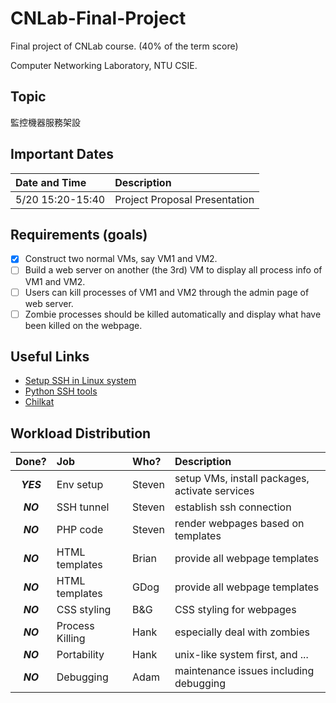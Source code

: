 # CNLab-Final-Project

Final project of CNLab course. (40% of the term score)

Computer Networking Laboratory, NTU CSIE.

## Topic

監控機器服務架設

## Important Dates

|Date and Time|Description|
|:------------|:----------|
|5/20 15:20-15:40|Project Proposal Presentation|



## Requirements (goals)

- [x] Construct two normal VMs, say VM1 and VM2.
- [ ] Build a web server on another (the 3rd) VM to display all process info of VM1 and VM2.
- [ ] Users can kill processes of VM1 and VM2 through the admin page of web server.
- [ ] Zombie processes should be killed automatically and display what have been killed on the webpage.

## Useful Links

* [Setup SSH in Linux system](http://docs.oracle.com/cd/E18930_01/html/821-2426/gksja.html#gksrd)
* [Python SSH tools](https://wiki.python.org/moin/SecureShell)
* [Chilkat](https://www.chilkatsoft.com/python.asp)

## Workload Distribution

|Done?|Job|Who?|Description|
|:---:|:--|:---|:----------|
|***YES***|Env setup|Steven|setup VMs, install packages, activate services|
|***NO***|SSH tunnel|Steven|establish ssh connection|
|***NO***|PHP code|Steven|render webpages based on templates|
|***NO***|HTML templates|Brian|provide all webpage templates|
|***NO***|HTML templates|GDog|provide all webpage templates|
|***NO***|CSS styling|B&G|CSS styling for webpages|
|***NO***|Process Killing|Hank|especially deal with zombies|
|***NO***|Portability|Hank|unix-like system first, and ...|
|***NO***|Debugging|Adam|maintenance issues including debugging|




